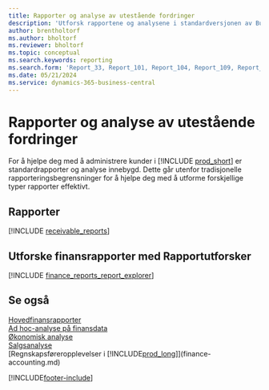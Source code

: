 ```yaml
---
title: Rapporter og analyse av utestående fordringer
description: 'Utforsk rapportene og analysene i standardversjonen av Business Central, som hjelper deg med å holde oversikt over kunder.'
author: brentholtorf
ms.author: bholtorf
ms.reviewer: bholtorf
ms.topic: conceptual
ms.search.keywords: reporting
ms.search.form: 'Report_33, Report_101, Report_104, Report_109, Report_112, Report_120, Report_121, Report_129, Report_211, Report_1316'
ms.date: 05/21/2024
ms.service: dynamics-365-business-central
---
```

# Rapporter og analyse av utestående fordringer

For å hjelpe deg med å administrere kunder i [!INCLUDE [prod_short](includes/prod_short.md)] er standardrapporter og analyse innebygd. Dette går utenfor tradisjonelle rapporteringsbegrensninger for å hjelpe deg med å utforme forskjellige typer rapporter effektivt.  

## Rapporter

[!INCLUDE [receivable_reports](includes/receivable-reports-include.md)]

## Utforske finansrapporter med Rapportutforsker

[!INCLUDE [finance_reports_report_explorer](includes/finance-reports-report-explorer-include.md)]


## Se også

[Hovedfinansrapporter](finance-reports.md)  
[Ad hoc-analyse på finansdata](ad-hoc-analysis-finance.md)   
[Økonomisk analyse](bi.md)   
[Salgsanalyse](sales-analytics-overview.md)  
[Regnskapsføreropplevelser i [!INCLUDE[prod_long](includes/prod_long.md)]](finance-accounting.md)  

[!INCLUDE[footer-include](includes/footer-banner.md)]
